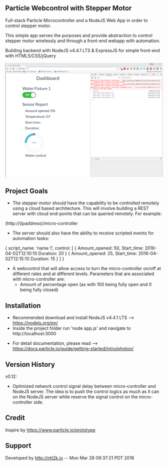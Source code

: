 Particle Webcontrol with Stepper Motor
--------------------

Full-stack Particle Microcontroller and a NodeJS Web App in order to control stepper motor.

This simple app serves the purposes and provide abstraction to control stepper motor wirelessly and through a front-end webapp with automation.

Building backend with NodeJS v4.4.1 LTS & ExpressJS for simple front-end with HTML5/CSS/jQuery

![Screenshot](screenshot/screenshot1.png)


Project Goals
------------

+ The stepper motor should have the capability to be controlled remotely using a cloud based architecture. This will involve building a REST server with cloud end-points that can be queried remotely. For example:

(http://(ipaddress)/micro-controller

+ The server should also have the ability to receive scripted events for automation tasks:

{
  script_name: ‘name 1’,
  control: [
  {
    Amount_opened: 50,
    Start_time: 2016-04-02T12:10:10
    Duration: 20
  }
  {
    Amount_opened: 25,
    Start_time: 2016-04-02T12:15:10
    Duration: 15
  }
  ]
}

+ A webcontrol that will allow access to turn the micro-controller on/off at different rates and at different levels. Parameters that are associated with micro-controller are:
  + Amount of percentage open (as with 100 being fully open and 0 being fully closed)


Installation
------------
+ Recommended download and install NodeJS v4.4.1 LTS --> https://nodejs.org/en/
+ Inside the project folder run 'node app.js' and navigate to http://localhost:3000

* For detail documentation, please read -->
https://docs.particle.io/guide/getting-started/intro/photon/


Version History
---------------

v0.12:
  + Optimized network control signal delay between micro-controller and NodeJS server. The idea is to push the control logics as much as it can on the NodeJS server while reserve the signal control on the micro-controller side.

Credit
-------
Inspire by https://www.particle.io/prototype

Support
-------
Developed by http://ntt2k.io
 -- Mon Mar 28 09:37:21 PDT 2016
